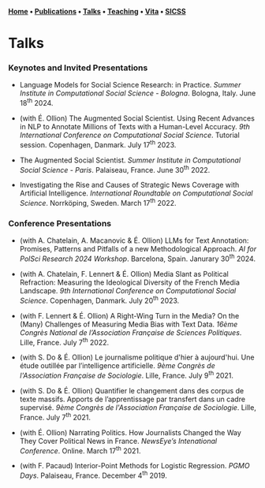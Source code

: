 **[Home](index.md) • [Publications](publications.md) • [Talks](talks.md) • [Teaching](teaching.md) • [Vita](cv.md) • [SICSS](sicss.md)**


# Talks


### Keynotes and Invited Presentations
- Language Models for Social Science Research: in Practice. *Summer Institute in Computational Social Science - Bologna*. Bologna, Italy. June 18<sup>th</sup> 2024.

- (with É. Ollion) The Augmented Social Scientist. Using Recent Advances in NLP to Annotate Millions of Texts with a Human-Level Accuracy. *9th International Conference on Computational Social Science*. Tutorial session. Copenhagen, Danmark. July 17<sup>th</sup> 2023.

- The Augmented Social Scientist. *Summer Institute in Computational Social Science - Paris*. Palaiseau, France. June 30<sup>th</sup> 2022.


- Investigating the Rise and Causes of Strategic News Coverage with Artificial Intelligence. *International Roundtable on Computational Social Science*. Norrköping, Sweden. March 17<sup>th</sup> 2022.


### Conference Presentations

- (with A. Chatelain, A. Macanovic & É. Ollion) LLMs for Text Annotation: Promises, Patterns and Pitfalls of a new Methodological Approach. *AI for PolSci Research 2024 Workshop*. Barcelona, Spain. Janurary 30<sup>th</sup> 2024.

- (with A. Chatelain, F. Lennert & É. Ollion) Media Slant as Political Refraction: Measuring the Ideological Diversity of the French Media Landscape. *9th International Conference on Computational Social Science*. Copenhagen, Danmark. July 20<sup>th</sup> 2023.

- (with F. Lennert & É. Ollion) A Right-Wing Turn in the Media? On the (Many) Challenges of Measuring Media Bias with Text Data. *16ème Congrès National de l’Association Française de Sciences Politiques*. Lille, France. July 7<sup>th</sup> 2022.

- (with S. Do & É. Ollion) Le journalisme politique d'hier à aujourd'hui. Une étude outillée par l’intelligence artificielle. *9ème Congrès de l'Association Française de Sociologie*. Lille, France. July 9<sup>th</sup> 2021.


- (with S. Do & É. Ollion) Quantifier le changement dans des corpus de texte massifs. Apports de l’apprentissage par transfert dans un cadre supervisé. *9ème Congrès de l'Association Française de Sociologie*. Lille, France. July 7<sup>th</sup> 2021.


- (with É. Ollion) Narrating Politics. How Journalists Changed the Way They Cover Political News in France. *NewsEye’s Intenational Conference*. Online. March 17<sup>th</sup> 2021.


- (with F. Pacaud) Interior-Point Methods for Logistic Regression. *PGMO Days*. Palaiseau, France. December 4<sup>th</sup> 2019.

